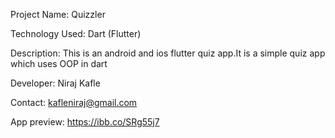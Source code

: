 Project Name: Quizzler

Technology Used: Dart (Flutter)

Description: This is an android and ios flutter quiz app.It is a simple quiz app which uses OOP in dart

Developer: Niraj Kafle

Contact: kafleniraj@gmail.com

App preview: https://ibb.co/SRg55j7
